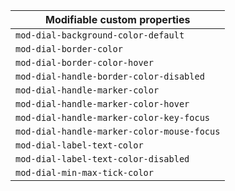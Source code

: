 | Modifiable custom properties               |
| ------------------------------------------ |
| `mod-dial-background-color-default`        |
| `mod-dial-border-color`                    |
| `mod-dial-border-color-hover`              |
| `mod-dial-handle-border-color-disabled`    |
| `mod-dial-handle-marker-color`             |
| `mod-dial-handle-marker-color-hover`       |
| `mod-dial-handle-marker-color-key-focus`   |
| `mod-dial-handle-marker-color-mouse-focus` |
| `mod-dial-label-text-color`                |
| `mod-dial-label-text-color-disabled`       |
| `mod-dial-min-max-tick-color`              |
